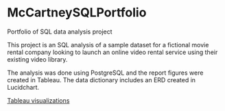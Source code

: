 # McCartneySQLPortfolio
Portfolio of SQL data analysis project

This project is an SQL analysis of a sample dataset for a fictional movie rental company looking to launch an online video rental service using their existing video library.

The analysis was done using PostgreSQL and the report figures were created in Tableau. The data dictionary includes an ERD created in Lucidchart.

[Tableau visualizations](https://public.tableau.com/shared/XXJXBRRRP?:display_count=n&:origin=viz_share_link!)
